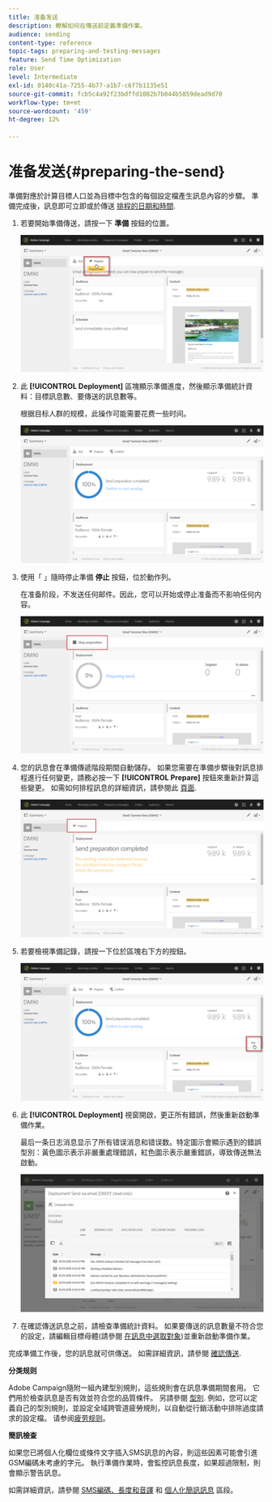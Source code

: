```yaml
---
title: 准备发送
description: 瞭解如何在傳送前定義準備作業。
audience: sending
content-type: reference
topic-tags: preparing-and-testing-messages
feature: Send Time Optimization
role: User
level: Intermediate
exl-id: 0140c41a-7255-4b77-a1b7-c6f7b1135e51
source-git-commit: fcb5c4a92f23bdffd1082b7b044b5859dead9d70
workflow-type: tm+mt
source-wordcount: '459'
ht-degree: 12%

---
```


# 准备发送{#preparing-the-send}

準備對應於計算目標人口並為目標中包含的每個設定檔產生訊息內容的步驟。 準備完成後，訊息即可立即或於傳送 [排程的日期和時間](../../sending/using/about-scheduling-messages.md).

1. 若要開始準備傳送，請按一下 **準備** 按鈕的位置。

   ![](assets/preparing_delivery_2.png)

1. 此 **[!UICONTROL Deployment]** 區塊顯示準備進度，然後顯示準備統計資料：目標訊息數、要傳送的訊息數等。

   根据目标人群的规模，此操作可能需要花费一些时间。

   ![](assets/preparing_delivery.png)

1. 使用「 」隨時停止準備 **停止** 按鈕，位於動作列。

   在准备阶段，不发送任何邮件。因此，您可以开始或停止准备而不影响任何内容。

   ![](assets/preparing_delivery_6.png)

1. 您的訊息會在準備傳遞階段期間自動儲存。 如果您需要在準備步驟後對訊息排程進行任何變更，請務必按一下 **[!UICONTROL Prepare]** 按鈕來重新計算這些變更。 如需如何排程訊息的詳細資訊，請參閱此 [頁面](../../sending/using/about-scheduling-messages.md).

   ![](assets/preparing_delivery_5.png)

1. 若要檢視準備記錄，請按一下位於區塊右下方的按鈕。

   ![](assets/preparing_delivery_4.png)

1. 此 **[!UICONTROL Deployment]** 視窗開啟，更正所有錯誤，然後重新啟動準備作業。

   最后一条日志消息显示了所有错误消息和错误数。特定圖示會顯示遇到的錯誤型別：黃色圖示表示非嚴重處理錯誤，紅色圖示表示嚴重錯誤，導致傳送無法啟動。

   ![](assets/preparing_delivery_3.png)

1. 在確認傳送訊息之前，請檢查準備統計資料。 如果要傳送的訊息數量不符合您的設定，請編輯目標母體(請參閱 [在訊息中選取對象](../../audiences/using/selecting-an-audience-in-a-message.md))並重新啟動準備作業。

完成準備工作後，您的訊息就可供傳送。 如需詳細資訊，請參閱 [確認傳送](../../sending/using/confirming-the-send.md).

**分类规则**

Adobe Campaign隨附一組內建型別規則，這些規則會在訊息準備期間套用。 它們用於檢查訊息是否有效並符合您的品質條件。 另請參閱 [型別](../../sending/using/about-typology-rules.md). 例如，您可以定義自己的型別規則，並設定全域跨管道疲勞規則，以自動從行銷活動中排除過度請求的設定檔。 请参阅[疲劳规则](../../sending/using/fatigue-rules.md)。

**簡訊檢查**

如果您已將個人化欄位或條件文字插入SMS訊息的內容，則這些因素可能會引進GSM編碼未考慮的字元。 執行準備作業時，會監控訊息長度，如果超過限制，則會顯示警告訊息。

如需詳細資訊，請參閱 [SMS編碼、長度和音譯](../../administration/using/configuring-sms-channel.md#sms-encoding--length-and-transliteration) 和 [個人化簡訊訊息](../../channels/using/personalizing-sms-messages.md) 區段。

